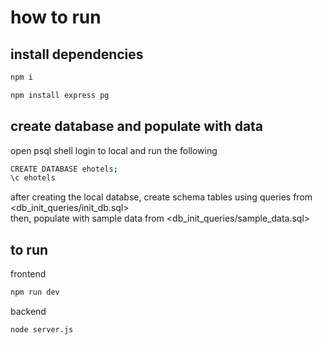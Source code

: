 # how to run
## install dependencies
```bash
npm i
```
```bash
npm install express pg
```

## create database and populate with data
open psql shell login to local and run the following
```bash
CREATE DATABASE ehotels;
\c ehotels
```
after creating the local databse, create schema tables using queries from <db_init_queries/init_db.sql><br>
then, populate with sample data from <db_init_queries/sample_data.sql>

## to run
frontend
```bash
npm run dev
```
backend
```bash
node server.js
```

